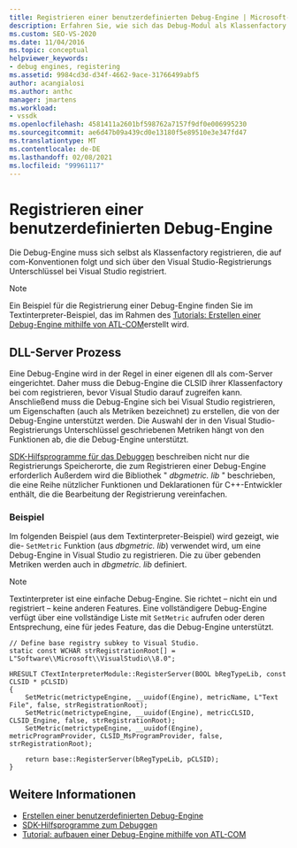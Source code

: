 ```yaml
---
title: Registrieren einer benutzerdefinierten Debug-Engine | Microsoft-Dokumentation
description: Erfahren Sie, wie sich das Debug-Modul als Klassenfactory registriert, den com-Konventionen folgt und sich über die Registrierung bei Visual Studio registriert.
ms.custom: SEO-VS-2020
ms.date: 11/04/2016
ms.topic: conceptual
helpviewer_keywords:
- debug engines, registering
ms.assetid: 9984cd3d-d34f-4662-9ace-31766499abf5
author: acangialosi
ms.author: anthc
manager: jmartens
ms.workload:
- vssdk
ms.openlocfilehash: 4581411a2601bf598762a7157f9df0e006995230
ms.sourcegitcommit: ae6d47b09a439cd0e13180f5e89510e3e347fd47
ms.translationtype: MT
ms.contentlocale: de-DE
ms.lasthandoff: 02/08/2021
ms.locfileid: "99961117"
---
```

# <a name="register-a-custom-debug-engine"></a>Registrieren einer benutzerdefinierten Debug-Engine
Die Debug-Engine muss sich selbst als Klassenfactory registrieren, die auf com-Konventionen folgt und sich über den Visual Studio-Registrierungs Unterschlüssel bei Visual Studio registriert.

> [!NOTE]
> Ein Beispiel für die Registrierung einer Debug-Engine finden Sie im Textinterpreter-Beispiel, das im Rahmen des [Tutorials: Erstellen einer Debug-Engine mithilfe von ATL-COM](/previous-versions/bb147024(v=vs.90))erstellt wird.

## <a name="dll-server-process"></a>DLL-Server Prozess
 Eine Debug-Engine wird in der Regel in einer eigenen dll als com-Server eingerichtet. Daher muss die Debug-Engine die CLSID ihrer Klassenfactory bei com registrieren, bevor Visual Studio darauf zugreifen kann. Anschließend muss die Debug-Engine sich bei Visual Studio registrieren, um Eigenschaften (auch als Metriken bezeichnet) zu erstellen, die von der Debug-Engine unterstützt werden. Die Auswahl der in den Visual Studio-Registrierungs Unterschlüssel geschriebenen Metriken hängt von den Funktionen ab, die die Debug-Engine unterstützt.

 [SDK-Hilfsprogramme für das Debuggen](../../extensibility/debugger/reference/sdk-helpers-for-debugging.md) beschreiben nicht nur die Registrierungs Speicherorte, die zum Registrieren einer Debug-Engine erforderlich Außerdem wird die Bibliothek " *dbgmetric. lib* " beschrieben, die eine Reihe nützlicher Funktionen und Deklarationen für C++-Entwickler enthält, die die Bearbeitung der Registrierung vereinfachen.

### <a name="example"></a>Beispiel
 Im folgenden Beispiel (aus dem Textinterpreter-Beispiel) wird gezeigt, wie die- `SetMetric` Funktion (aus *dbgmetric. lib*) verwendet wird, um eine Debug-Engine in Visual Studio zu registrieren. Die zu über gebenden Metriken werden auch in *dbgmetric. lib* definiert.

> [!NOTE]
> Textinterpreter ist eine einfache Debug-Engine. Sie richtet – nicht ein und registriert – keine anderen Features. Eine vollständigere Debug-Engine verfügt über eine vollständige Liste mit `SetMetric` aufrufen oder deren Entsprechung, eine für jedes Feature, das die Debug-Engine unterstützt.

```
// Define base registry subkey to Visual Studio.
static const WCHAR strRegistrationRoot[] = L"Software\\Microsoft\\VisualStudio\\8.0";

HRESULT CTextInterpreterModule::RegisterServer(BOOL bRegTypeLib, const CLSID * pCLSID)
{
    SetMetric(metrictypeEngine, __uuidof(Engine), metricName, L"Text File", false, strRegistrationRoot);
    SetMetric(metrictypeEngine, __uuidof(Engine), metricCLSID, CLSID_Engine, false, strRegistrationRoot);
    SetMetric(metrictypeEngine, __uuidof(Engine), metricProgramProvider, CLSID_MsProgramProvider, false, strRegistrationRoot);

    return base::RegisterServer(bRegTypeLib, pCLSID);
}
```

## <a name="see-also"></a>Weitere Informationen
- [Erstellen einer benutzerdefinierten Debug-Engine](../../extensibility/debugger/creating-a-custom-debug-engine.md)
- [SDK-Hilfsprogramme zum Debuggen](../../extensibility/debugger/reference/sdk-helpers-for-debugging.md)
- [Tutorial: aufbauen einer Debug-Engine mithilfe von ATL-COM](/previous-versions/bb147024(v=vs.90))